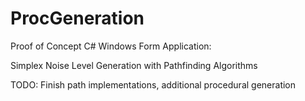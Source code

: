 # ProcGeneration

Proof of Concept C# Windows Form Application: 

Simplex Noise Level Generation with Pathfinding Algorithms

TODO: Finish path implementations, additional procedural generation
